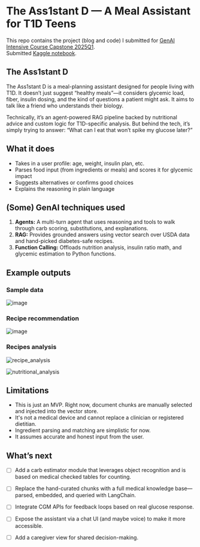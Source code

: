 # The Ass1stant D — A Meal Assistant for T1D Teens

This repo contains the project (blog and code) I submitted for [GenAI Intensive Course Capstone 2025Q1](https://www.kaggle.com/competitions/gen-ai-intensive-course-capstone-2025q1).  
Submitted [Kaggle notebook](https://www.kaggle.com/code/giuraffdeluca/the-ass1stant-d-meal-assistant-for-t1d-patients).

## The Ass1stant D

The Ass1stant D is a meal-planning assistant designed for people living with T1D. It doesn’t just suggest “healthy meals”—it considers glycemic load, fiber, insulin dosing, and the kind of questions a patient might ask. It aims to talk like a friend who understands their biology.

Technically, it’s an agent-powered RAG pipeline backed by nutritional advice and custom logic for T1D-specific analysis. But behind the tech, it’s simply trying to answer: “What can I eat that won’t spike my glucose later?”

## What it does

- Takes in a user profile: age, weight, insulin plan, etc.
- Parses food input (from ingredients or meals) and scores it for glycemic impact
- Suggests alternatives or confirms good choices
- Explains the reasoning in plain language

## (Some) GenAI techniques used

1. **Agents:** A multi-turn agent that uses reasoning and tools to walk through carb scoring, substitutions, and explanations.
2. **RAG:** Provides grounded answers using vector search over USDA data and hand-picked diabetes-safe recipes.
3. **Function Calling:** Offloads nutrition analysis, insulin ratio math, and glycemic estimation to Python functions.

## Example outputs
### Sample data
![image](https://github.com/user-attachments/assets/7c63cbcf-c26f-4e75-ac19-aef724d14d63)

### Recipe recommendation
![image](https://github.com/user-attachments/assets/8a9e05f7-513c-4243-b703-6895fb45314f)

### Recipes analysis
![recipe_analysis](https://github.com/user-attachments/assets/d022afee-7631-43b1-8662-991da69c3533)

![nutritional_analysis](https://github.com/user-attachments/assets/4a4cde8e-73c3-4f9d-a926-999802666391)


## Limitations

- This is just an MVP. Right now, document chunks are manually selected and injected into the vector store.
- It's not a medical device and cannot replace a clinician or registered dietitian.
- Ingredient parsing and matching are simplistic for now.
- It assumes accurate and honest input from the user.

## What’s next

- [ ] Add a carb estimator module that leverages object recognition and is based on medical checked tables for counting.
- [ ] Replace the hand-curated chunks with a full medical knowledge base—parsed, embedded, and queried with LangChain.
- [ ] Integrate CGM APIs for feedback loops based on real glucose response.
- [ ] Expose the assistant via a chat UI (and maybe voice) to make it more accessible.
- [ ] Add a caregiver view for shared decision-making.

